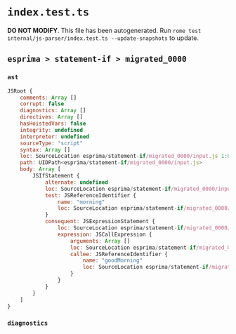 # `index.test.ts`

**DO NOT MODIFY**. This file has been autogenerated. Run `rome test internal/js-parser/index.test.ts --update-snapshots` to update.

## `esprima > statement-if > migrated_0000`

### `ast`

```javascript
JSRoot {
	comments: Array []
	corrupt: false
	diagnostics: Array []
	directives: Array []
	hasHoistedVars: false
	integrity: undefined
	interpreter: undefined
	sourceType: "script"
	syntax: Array []
	loc: SourceLocation esprima/statement-if/migrated_0000/input.js 1:0-2:0
	path: UIDPath<esprima/statement-if/migrated_0000/input.js>
	body: Array [
		JSIfStatement {
			alternate: undefined
			loc: SourceLocation esprima/statement-if/migrated_0000/input.js 1:0-1:26
			test: JSReferenceIdentifier {
				name: "morning"
				loc: SourceLocation esprima/statement-if/migrated_0000/input.js 1:4-1:11 (morning)
			}
			consequent: JSExpressionStatement {
				loc: SourceLocation esprima/statement-if/migrated_0000/input.js 1:13-1:26
				expression: JSCallExpression {
					arguments: Array []
					loc: SourceLocation esprima/statement-if/migrated_0000/input.js 1:13-1:26
					callee: JSReferenceIdentifier {
						name: "goodMorning"
						loc: SourceLocation esprima/statement-if/migrated_0000/input.js 1:13-1:24 (goodMorning)
					}
				}
			}
		}
	]
}
```

### `diagnostics`

```

```
